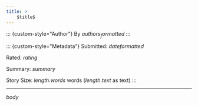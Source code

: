 ```yaml
---
title: >
    $title$
---
```


::: {custom-style="Author"}
By $authors_formatted$
:::

::: {custom-style="Metadata"}
Submitted: $dateformatted$

Rated: $rating$

Summary: $summary$

Story Size: $length.words$ words ($length.text$ as text)
:::

***

$body$